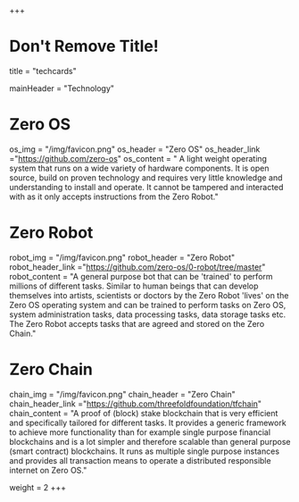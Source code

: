 +++
# Don't Remove Title!
title = "techcards"

mainHeader = "Technology"

# Zero OS
os_img = "/img/favicon.png"
os_header = "Zero OS"
os_header_link ="https://github.com/zero-os"
os_content = " A light weight operating system that runs on a wide variety of hardware components. It is open source, build on proven technology and requires very little knowledge and understanding to install and operate. It cannot be tampered and interacted with as it only accepts instructions from the Zero Robot."

# Zero Robot
robot_img = "/img/favicon.png"
robot_header = "Zero Robot"
robot_header_link ="https://github.com/zero-os/0-robot/tree/master"
robot_content = "A general purpose bot that can be 'trained' to perform millions of different tasks.  Similar to human beings that can develop themselves into artists, scientists or doctors by the Zero Robot 'lives' on the Zero OS operating system and can be trained to perform tasks on Zero OS, system administration tasks, data processing tasks, data storage tasks etc.  The Zero Robot accepts tasks that are agreed and stored on the Zero Chain."

# Zero Chain
chain_img = "/img/favicon.png"
chain_header = "Zero Chain"
chain_header_link ="https://github.com/threefoldfoundation/tfchain"
chain_content = "A proof of (block) stake blockchain that is very efficient and specifically tailored for different tasks.  It provides a generic framework to achieve more functionality than for example single purpose financial blockchains and is a lot simpler and therefore scalable than general purpose (smart contract) blockchains.  It runs as multiple single purpose instances and provides all transaction means to operate a distributed responsible internet on Zero OS."

weight = 2
+++
